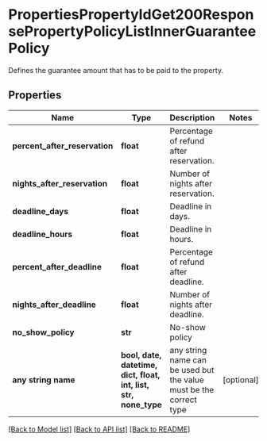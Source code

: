 # PropertiesPropertyIdGet200ResponsePropertyPolicyListInnerGuaranteePolicy

Defines the guarantee amount that has to be paid to the property.

## Properties
Name | Type | Description | Notes
------------ | ------------- | ------------- | -------------
**percent_after_reservation** | **float** | Percentage of refund after reservation. | 
**nights_after_reservation** | **float** | Number of nights after reservation. | 
**deadline_days** | **float** | Deadline in days. | 
**deadline_hours** | **float** | Deadline in hours. | 
**percent_after_deadline** | **float** | Percentage of refund after deadline. | 
**nights_after_deadline** | **float** | Number of nights after deadline. | 
**no_show_policy** | **str** | No-show policy | 
**any string name** | **bool, date, datetime, dict, float, int, list, str, none_type** | any string name can be used but the value must be the correct type | [optional]

[[Back to Model list]](../README.md#documentation-for-models) [[Back to API list]](../README.md#documentation-for-api-endpoints) [[Back to README]](../README.md)


